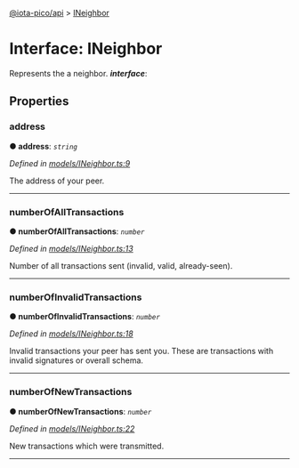 [@iota-pico/api](../README.md) > [INeighbor](../interfaces/ineighbor.md)



# Interface: INeighbor


Represents the a neighbor.
*__interface__*: 



## Properties
<a id="address"></a>

###  address

**●  address**:  *`string`* 

*Defined in [models/INeighbor.ts:9](https://github.com/iotaeco/iota-pico-api/blob/af122d2/src/models/INeighbor.ts#L9)*



The address of your peer.




___

<a id="numberofalltransactions"></a>

###  numberOfAllTransactions

**●  numberOfAllTransactions**:  *`number`* 

*Defined in [models/INeighbor.ts:13](https://github.com/iotaeco/iota-pico-api/blob/af122d2/src/models/INeighbor.ts#L13)*



Number of all transactions sent (invalid, valid, already-seen).




___

<a id="numberofinvalidtransactions"></a>

###  numberOfInvalidTransactions

**●  numberOfInvalidTransactions**:  *`number`* 

*Defined in [models/INeighbor.ts:18](https://github.com/iotaeco/iota-pico-api/blob/af122d2/src/models/INeighbor.ts#L18)*



Invalid transactions your peer has sent you. These are transactions with invalid signatures or overall schema.




___

<a id="numberofnewtransactions"></a>

###  numberOfNewTransactions

**●  numberOfNewTransactions**:  *`number`* 

*Defined in [models/INeighbor.ts:22](https://github.com/iotaeco/iota-pico-api/blob/af122d2/src/models/INeighbor.ts#L22)*



New transactions which were transmitted.




___


